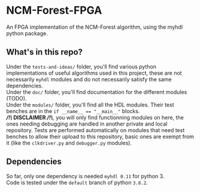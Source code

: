 # NCM-Forest-FPGA
An FPGA implementation of the NCM-Forest algorithm, using the myhdl python package.

## What's in this repo? 
Under the `tests-and-ideas/` folder, you'll find various python implementations of useful algorithms used in this project, these are not necessarily `myhdl` modules and do not necessarily satisfy the same dependencies.  
Under the `doc/` folder, you'll find documentation for the different modules (TODO).  
Under the `modules/` folder, you'll find all the HDL modules. Their test benches are in the `if __name__ == "__main__"` blocks.  
**_/!\\_ DISCLAIMER _/!\\_**, you will only find functionning modules on here, the ones needing debugging are handled in another private and local repository.
Tests are performed automatically on modules that need test benches to allow their upload to this repository, basic ones are exempt from it (like the `clkdriver.py` and `debugger.py` modules).

## Dependencies
So far, only one dependency is needed `myhdl 0.11` for python 3.  
Code is tested under the `default` branch of python `3.8.2`.  
